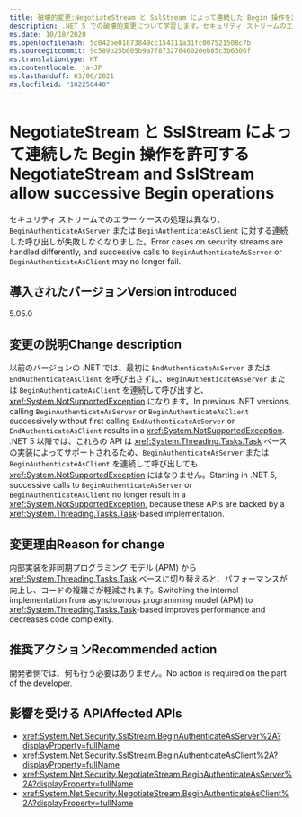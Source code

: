 ```yaml
---
title: 破壊的変更:NegotiateStream と SslStream によって連続した Begin 操作を許可する
description: .NET 5 での破壊的変更について学習します。セキュリティ ストリームのエラー ケースは異なる方法で処理され、BeginAuthenticateAsServer または BeginAuthenticateAsClient に対する連続した呼び出しが失敗しなくなりました。
ms.date: 10/18/2020
ms.openlocfilehash: 5c042be01873849cc154111a31fc007521508c7b
ms.sourcegitcommit: 9c589b25b005b9a7f87327646020eb85c3b6306f
ms.translationtype: HT
ms.contentlocale: ja-JP
ms.lasthandoff: 03/06/2021
ms.locfileid: "102256440"
---
```

# <a name="negotiatestream-and-sslstream-allow-successive-begin-operations"></a><span data-ttu-id="ac2b6-103">NegotiateStream と SslStream によって連続した Begin 操作を許可する</span><span class="sxs-lookup"><span data-stu-id="ac2b6-103">NegotiateStream and SslStream allow successive Begin operations</span></span>

<span data-ttu-id="ac2b6-104">セキュリティ ストリームでのエラー ケースの処理は異なり、`BeginAuthenticateAsServer` または `BeginAuthenticateAsClient` に対する連続した呼び出しが失敗しなくなりました。</span><span class="sxs-lookup"><span data-stu-id="ac2b6-104">Error cases on security streams are handled differently, and successive calls to `BeginAuthenticateAsServer` or `BeginAuthenticateAsClient` may no longer fail.</span></span>

## <a name="version-introduced"></a><span data-ttu-id="ac2b6-105">導入されたバージョン</span><span class="sxs-lookup"><span data-stu-id="ac2b6-105">Version introduced</span></span>

<span data-ttu-id="ac2b6-106">5.0</span><span class="sxs-lookup"><span data-stu-id="ac2b6-106">5.0</span></span>

## <a name="change-description"></a><span data-ttu-id="ac2b6-107">変更の説明</span><span class="sxs-lookup"><span data-stu-id="ac2b6-107">Change description</span></span>

<span data-ttu-id="ac2b6-108">以前のバージョンの .NET では、最初に `EndAuthenticateAsServer` または `EndAuthenticateAsClient` を呼び出さずに、`BeginAuthenticateAsServer` または `BeginAuthenticateAsClient` を連続して呼び出すと、<xref:System.NotSupportedException> になります。</span><span class="sxs-lookup"><span data-stu-id="ac2b6-108">In previous .NET versions, calling `BeginAuthenticateAsServer` or `BeginAuthenticateAsClient` successively without first calling `EndAuthenticateAsServer` or `EndAuthenticateAsClient` results in a <xref:System.NotSupportedException>.</span></span> <span data-ttu-id="ac2b6-109">.NET 5 以降では、これらの API は <xref:System.Threading.Tasks.Task> ベースの実装によってサポートされるため、`BeginAuthenticateAsServer` または `BeginAuthenticateAsClient` を連続して呼び出しても <xref:System.NotSupportedException> にはなりません。</span><span class="sxs-lookup"><span data-stu-id="ac2b6-109">Starting in .NET 5, successive calls to `BeginAuthenticateAsServer` or `BeginAuthenticateAsClient` no longer result in a <xref:System.NotSupportedException>, because these APIs are backed by a <xref:System.Threading.Tasks.Task>-based implementation.</span></span>

## <a name="reason-for-change"></a><span data-ttu-id="ac2b6-110">変更理由</span><span class="sxs-lookup"><span data-stu-id="ac2b6-110">Reason for change</span></span>

<span data-ttu-id="ac2b6-111">内部実装を非同期プログラミング モデル (APM) から <xref:System.Threading.Tasks.Task> ベースに切り替えると、パフォーマンスが向上し、コードの複雑さが軽減されます。</span><span class="sxs-lookup"><span data-stu-id="ac2b6-111">Switching the internal implementation from asynchronous programming model (APM) to <xref:System.Threading.Tasks.Task>-based improves performance and decreases code complexity.</span></span>

## <a name="recommended-action"></a><span data-ttu-id="ac2b6-112">推奨アクション</span><span class="sxs-lookup"><span data-stu-id="ac2b6-112">Recommended action</span></span>

<span data-ttu-id="ac2b6-113">開発者側では、何も行う必要はありません。</span><span class="sxs-lookup"><span data-stu-id="ac2b6-113">No action is required on the part of the developer.</span></span>

## <a name="affected-apis"></a><span data-ttu-id="ac2b6-114">影響を受ける API</span><span class="sxs-lookup"><span data-stu-id="ac2b6-114">Affected APIs</span></span>

- <xref:System.Net.Security.SslStream.BeginAuthenticateAsServer%2A?displayProperty=fullName>
- <xref:System.Net.Security.SslStream.BeginAuthenticateAsClient%2A?displayProperty=fullName>
- <xref:System.Net.Security.NegotiateStream.BeginAuthenticateAsServer%2A?displayProperty=fullName>
- <xref:System.Net.Security.NegotiateStream.BeginAuthenticateAsClient%2A?displayProperty=fullName>

<!--

### Affected APIs

- `Overload:M:System.Net.Security.SslStream.BeginAuthenticateAsServer`
- `Overload:M:System.Net.Security.SslStream.BeginAuthenticateAsClient`
- `Overload:M:System.Net.Security.NegotiateStream.BeginAuthenticateAsServer`
- `Overload:M:System.Net.Security.NegotiateStream.BeginAuthenticateAsClient`

### Category

Networking

-->
